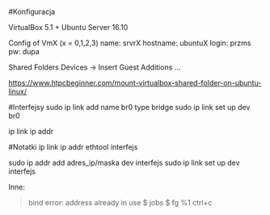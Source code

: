 #Konfiguracja

VirtualBox 5.1 + Ubuntu Server 16.10


Config of VmX (x = 0,1,2,3)
name: srvrX
hostname: ubuntuX
login: przms
pw: dupa


Shared Folders
Devices → Insert Guest Additions ...

https://www.htpcbeginner.com/mount-virtualbox-shared-folder-on-ubuntu-linux/


#Interfejsy
sudo ip link add name br0 type bridge
sudo ip link set up dev br0

ip link
ip addr



#Notatki
ip link
ip addr
ethtool interfejs

sudo ip addr add adres_ip/maska dev interfejs
sudo ip link set up dev interfejs


Inne:
> bind error: address already in use
$ jobs
$ fg %1
ctrl+c